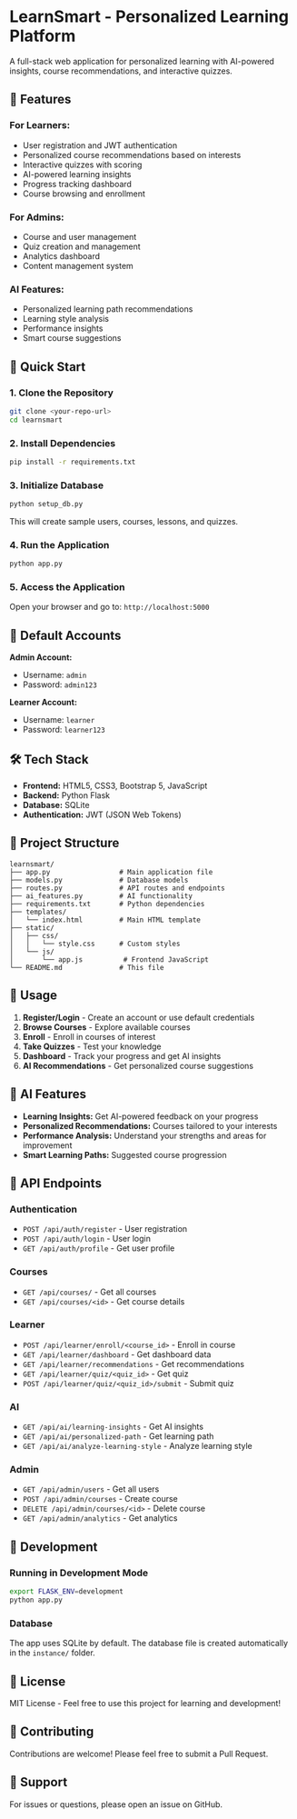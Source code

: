 # LearnSmart - Personalized Learning Platform

A full-stack web application for personalized learning with AI-powered insights, course recommendations, and interactive quizzes.

## 🌟 Features

### For Learners:
- User registration and JWT authentication
- Personalized course recommendations based on interests
- Interactive quizzes with scoring
- AI-powered learning insights
- Progress tracking dashboard
- Course browsing and enrollment

### For Admins:
- Course and user management
- Quiz creation and management
- Analytics dashboard
- Content management system

### AI Features:
- Personalized learning path recommendations
- Learning style analysis
- Performance insights
- Smart course suggestions

## 🚀 Quick Start

### 1. Clone the Repository
```bash
git clone <your-repo-url>
cd learnsmart
```

### 2. Install Dependencies
```bash
pip install -r requirements.txt
```

### 3. Initialize Database
```bash
python setup_db.py
```
This will create sample users, courses, lessons, and quizzes.

### 4. Run the Application
```bash
python app.py
```

### 5. Access the Application
Open your browser and go to: `http://localhost:5000`

## 📝 Default Accounts

**Admin Account:**
- Username: `admin`
- Password: `admin123`

**Learner Account:**
- Username: `learner`
- Password: `learner123`

## 🛠 Tech Stack

- **Frontend:** HTML5, CSS3, Bootstrap 5, JavaScript
- **Backend:** Python Flask
- **Database:** SQLite
- **Authentication:** JWT (JSON Web Tokens)

## 📁 Project Structure

```
learnsmart/
├── app.py                 # Main application file
├── models.py              # Database models
├── routes.py              # API routes and endpoints
├── ai_features.py         # AI functionality
├── requirements.txt       # Python dependencies
├── templates/
│   └── index.html         # Main HTML template
├── static/
│   ├── css/
│   │   └── style.css      # Custom styles
│   └── js/
│       └── app.js          # Frontend JavaScript
└── README.md              # This file
```

## 🎯 Usage

1. **Register/Login** - Create an account or use default credentials
2. **Browse Courses** - Explore available courses
3. **Enroll** - Enroll in courses of interest
4. **Take Quizzes** - Test your knowledge
5. **Dashboard** - Track your progress and get AI insights
6. **AI Recommendations** - Get personalized course suggestions

## 🤖 AI Features

- **Learning Insights:** Get AI-powered feedback on your progress
- **Personalized Recommendations:** Courses tailored to your interests
- **Performance Analysis:** Understand your strengths and areas for improvement
- **Smart Learning Paths:** Suggested course progression

## 📄 API Endpoints

### Authentication
- `POST /api/auth/register` - User registration
- `POST /api/auth/login` - User login
- `GET /api/auth/profile` - Get user profile

### Courses
- `GET /api/courses/` - Get all courses
- `GET /api/courses/<id>` - Get course details

### Learner
- `POST /api/learner/enroll/<course_id>` - Enroll in course
- `GET /api/learner/dashboard` - Get dashboard data
- `GET /api/learner/recommendations` - Get recommendations
- `GET /api/learner/quiz/<quiz_id>` - Get quiz
- `POST /api/learner/quiz/<quiz_id>/submit` - Submit quiz

### AI
- `GET /api/ai/learning-insights` - Get AI insights
- `GET /api/ai/personalized-path` - Get learning path
- `GET /api/ai/analyze-learning-style` - Analyze learning style

### Admin
- `GET /api/admin/users` - Get all users
- `POST /api/admin/courses` - Create course
- `DELETE /api/admin/courses/<id>` - Delete course
- `GET /api/admin/analytics` - Get analytics

## 🔧 Development

### Running in Development Mode
```bash
export FLASK_ENV=development
python app.py
```

### Database
The app uses SQLite by default. The database file is created automatically in the `instance/` folder.

## 📝 License

MIT License - Feel free to use this project for learning and development!

## 🤝 Contributing

Contributions are welcome! Please feel free to submit a Pull Request.

## 📧 Support

For issues or questions, please open an issue on GitHub.
